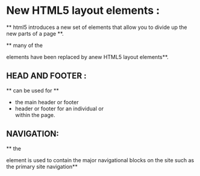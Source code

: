 # New HTML5 layout elements : 

** html5 introduces a new set of elements that allow you to divide up the new parts of a page **.

** many of the <div> elements have been replaced by anew HTML5 layout elements**.

## HEAD AND FOOTER :
 ** can be used for **
 * the main header or footer 
 * header or footer for an individual <artical> or <section> within the page.

 ## NAVIGATION: 

** the <nav> element is used to contain the major navigational blocks on the site such as the primary site navigation**


